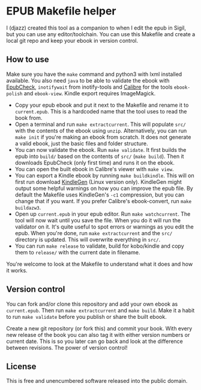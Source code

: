 # EPUB Makefile helper

I (djazz) created this tool as a companion to when I edit the epub in Sigil, but you can use any editor/toolchain. You can use this Makefile and create a local git repo and keep your ebook in version control.


## How to use

Make sure you have the `make` command and python3 with lxml installed available. You also need `java` to be able to validate the ebook with [EpubCheck](https://github.com/idpf/epubcheck), `inotifywait` from inotify-tools and [Calibre](http://calibre-ebook.com/) for the tools `ebook-polish` and `ebook-view`. Kindle export requires ImageMagick.
 - Copy your epub ebook and put it next to the Makefile and rename it to `current.epub`. This is a hardcoded name that the tool uses to read the book from.
 - Open a terminal and run `make extractcurrent`. This will populate `src/` with the contents of the ebook using `unzip`. Alternatively, you can run `make init` if you're making an ebook from scratch. It does not generate a valid ebook, just the basic files and folder structure.
 - You can now validate the ebook. Run `make validate`. It first builds the epub into `build/` based on the contents of `src/` (`make build`). Then it downloads EpubCheck (only first time) and runs it on the ebook.
 - You can open the built ebook in Calibre's viewer with `make view`.
 - You can export a Kindle ebook by running `make buildkindle`. This will on first run download [KindleGen](http://www.amazon.com/gp/feature.html?docId=1000765211) (Linux version only). KindleGen might output some helpful warnings on how you can improve the epub file. By default the Makefile uses KindleGen's `-c1` compression, but you can change that if you want. If you prefer Calibre's ebook-convert, run `make buildazw3`.
 - Open up `current.epub` in your epub editor. Run `make watchcurrent`. The tool will now wait until you save the file. When you do it will run the validator on it. It's quite useful to spot errors or warnings as you edit the epub. When you're done, run `make extractcurrent` and the `src/` directory is updated. This will overwrite everything in `src/`.
 - You can run `make release` to validate, build for kobo/kindle and copy them to `release/` with the current date in filename.

You're welcome to look at the Makefile to understand what it does and how it works.


## Version control

You can fork and/or clone this repository and add your own ebook as `current.epub`. Then run `make extractcurrent` and `make build`. Make it a habit to run `make validate` before you publish or share the built ebook.

Create a new git repository (or fork this) and commit your book. With every new release of the book you can also tag it with either version numbers or current date. This is so you later can go back and look at the difference between revisions. The power of version control!

## License

This is free and unencumbered software released into the public domain.
